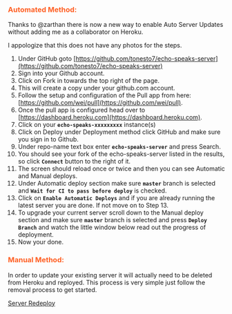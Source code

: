 ### <h3 style="color: #FF6025;">Automated Method:</h3>
Thanks to @zarthan there is now a new way to enable Auto Server Updates without adding me as a collaborator on Heroku.

I appologize that this does not have any photos for the steps.

1. Under GitHub goto [https://github.com/tonesto7/echo-speaks-server](https://github.com/tonesto7/echo-speaks-server)
2. Sign into your Github account.
3. Click on Fork in towards the top right of the page.
4. This will create a copy under your github.com account.
5. Follow the setup and configuration of the Pull app from here: [https://github.com/wei/pull](https://github.com/wei/pull).
6. Once the pull app is configured head over to [https://dashboard.heroku.com](https://dashboard.heroku.com).
7. Click on your **```echo-speaks-xxxxxxxxx```** instance(s)
8. Click on Deploy under Deployment method click GitHub and make sure you sign in to Github.
9. Under repo-name text box enter **```echo-speaks-server```** and press Search.
10. You should see your fork of the echo-speaks-server listed in the results, so click **```Connect```** button to the right of it.
11. The screen should reload once or twice and then you can see Automatic and Manual deploys.
12. Under Automatic deploy section make sure **```master```** branch is selected and **```Wait for CI to pass before deploy```** is checked.
13. Click on **```Enable Automatic Deploys```** and if you are already running the latest server you are done.  If not move on to Step 13.
14. To upgrade your current server scroll down to the Manual deploy section and make sure **```master```** branch is selected and press **```Deploy Branch```** and watch the little window below read out the progress of deployment.
15. Now your done.

### <h3 style="color: #FF6025;">Manual Method:</h3>
In order to update your existing server it will actually need to be deleted from Heroku and reployed.
This process is very simple just follow the removal process to get started.

[Server Redeploy](/echo-speaks-docs/support/server_removal)


